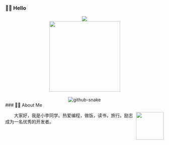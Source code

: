 ###  🙋‍♂️ Hello

<div align="center">
  
  <!-- dynamic typing effect 动态打字效果 -->
  <div>
     <img src="https://readme-typing-svg.demolab.com?font=Fira+Code&pause=1000&width=535&lines=console.log(%22小李同学%2C%20祝您今天愉快%22);✍学习的同时别忘了休息☕!&center=true&size=27" />
  </div>

  <!-- knock code pictures 敲代码的图片 --> 
  <picture>
    <source media="(prefers-color-scheme: dark)" srcset="https://cdn.jsdelivr.net/gh/sun0225SUN/sun0225SUN/assets/images/coding.gif" />
    <source media="(prefers-color-scheme: light)" srcset="https://cdn.jsdelivr.net/gh/sun0225SUN/sun0225SUN/assets/images/developer.svg" height="225px" />
    <img src="https://cdn.jsdelivr.net/gh/sun0225SUN/sun0225SUN/assets/images/coding.gif" />
  </picture>

  <!-- for beauty 留个空行好看点 -->
  <div>&nbsp;</div>
  
  <!-- Snake Code Contribution Map 贪吃蛇代码贡献图 -->
  <picture>
    <source media="(prefers-color-scheme: dark)" srcset="https://cdn.jsdelivr.net/gh/sun0225SUN/sun0225SUN/profile-snake-contrib/github-contribution-grid-snake-dark.svg" />
    <source media="(prefers-color-scheme: light)" srcset="https://cdn.jsdelivr.net/gh/sun0225SUN/sun0225SUN/profile-snake-contrib/github-contribution-grid-snake.svg" />
    <img alt="github-snake" src="https://cdn.jsdelivr.net/gh/sun0225SUN/sun0225SUN/profile-snake-contrib/github-contribution-grid-snake-dark.svg" />
  </picture>
</div>
### 👨‍💻 About Me
<div>
    <img align="right" width="88" src="https://cdn.jsdelivr.net/gh/sun0225SUN/sun0225SUN/assets/images/astronaut.png" />
    <p>&emsp;&emsp;大家好，我是小李同学。热爱编程，做饭，读书，旅行。励志成为一名优秀的开发者。</p>
</div>


